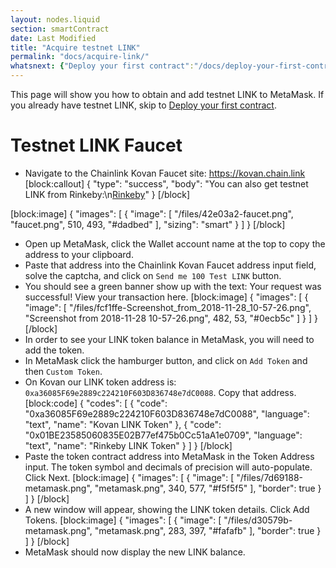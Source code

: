 ```yaml
---
layout: nodes.liquid
section: smartContract
date: Last Modified
title: "Acquire testnet LINK"
permalink: "docs/acquire-link/"
whatsnext: {"Deploy your first contract":"/docs/deploy-your-first-contract/"}
---
```

This page will show you how to obtain and add testnet LINK to MetaMask. If you already have testnet LINK, skip to [Deploy your first contract](../deploy-your-first-contract/).

# Testnet LINK Faucet

* Navigate to the Chainlink Kovan Faucet site: <a href="https://kovan.chain.link/" target="_blank" rel="noreferrer, noopener">https://kovan.chain.link</a>
[block:callout]
{
  "type": "success",
  "body": "You can also get testnet LINK from Rinkeby:\n[Rinkeby](https://rinkeby.chain.link/)"
}
[/block]

[block:image]
{
  "images": [
    {
      "image": [
        "/files/42e03a2-faucet.png",
        "faucet.png",
        510,
        493,
        "#dadbed"
      ],
      "sizing": "smart"
    }
  ]
}
[/block]
* Open up MetaMask, click the Wallet account name at the top to copy the address to your clipboard.
* Paste that address into the Chainlink Kovan Faucet address input field, solve the captcha, and click on `Send me 100 Test LINK` button.
* You should see a green banner show up with the text: Your request was successful! View your transaction here.
[block:image]
{
  "images": [
    {
      "image": [
        "/files/fcf1ffe-Screenshot_from_2018-11-28_10-57-26.png",
        "Screenshot from 2018-11-28 10-57-26.png",
        482,
        53,
        "#0ecb5c"
      ]
    }
  ]
}
[/block]
* In order to see your LINK token balance in MetaMask, you will need to add the token.
* In MetaMask click the hamburger button, and click on `Add Token` and then `Custom Token`.
* On Kovan our LINK token address is: `0xa36085F69e2889c224210F603D836748e7dC0088`. Copy that address.
[block:code]
{
  "codes": [
    {
      "code": "0xa36085F69e2889c224210F603D836748e7dC0088",
      "language": "text",
      "name": "Kovan LINK Token"
    },
    {
      "code": "0x01BE23585060835E02B77ef475b0Cc51aA1e0709",
      "language": "text",
      "name": "Rinkeby LINK Token"
    }
  ]
}
[/block]
* Paste the token contract address into MetaMask in the Token Address input. The token symbol and decimals of precision will auto-populate. Click Next.
[block:image]
{
  "images": [
    {
      "image": [
        "/files/7d69188-metamask.png",
        "metamask.png",
        340,
        577,
        "#f5f5f5"
      ],
      "border": true
    }
  ]
}
[/block]
* A new window will appear, showing the LINK token details. Click Add Tokens.
[block:image]
{
  "images": [
    {
      "image": [
        "/files/d30579b-metamask.png",
        "metamask.png",
        283,
        397,
        "#fafafb"
      ],
      "border": true
    }
  ]
}
[/block]
* MetaMask should now display the new LINK balance.